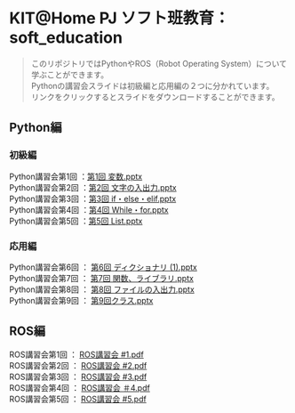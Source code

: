 # KIT@Home PJ ソフト班教育：soft_education


>このリポジトリではPythonやROS（Robot Operating System）について学ぶことができます。  
Pythonの講習会スライドは初級編と応用編の２つに分かれています。  
リンクをクリックするとスライドをダウンロードすることができます。

## Python編
### 初級編
Python講習会第1回 ：[第1回 変数.pptx](https://github.com/KIT-Happy-Robot/soft_education/files/10465673/1.pptx)  
Python講習会第2回 ：[第2回 文字の入出力.pptx](https://github.com/KIT-Happy-Robot/soft_education/files/10465729/2.pptx)  
Python講習会第3回 ：[第3回 if・else・elif.pptx](https://github.com/KIT-Happy-Robot/soft_education/files/10508044/3.if.else.elif.pptx)  
Python講習会第4回 ：[第4回 While・for.pptx](https://github.com/KIT-Happy-Robot/soft_education/files/10508256/4.While.for.pptx)  
Python講習会第5回 ：[第5回 List.pptx](https://github.com/KIT-Happy-Robot/soft_education/files/10508263/5.pptx)  

### 応用編  
Python講習会第6回 ： [第6回 ディクショナリ (1).pptx](https://github.com/KIT-Happy-Robot/soft_education/files/10837079/6.1.pptx)  
Python講習会第7回 ：  [第7回 関数、ライブラリ.pptx](https://github.com/KIT-Happy-Robot/soft_education/files/10837076/7.pptx)  
Python講習会第8回 ：  [第8回 ファイルの入出力.pptx](https://github.com/KIT-Happy-Robot/soft_education/files/10837075/8.pptx)  
Python講習会第9回 ： [第9回クラス.pptx](https://github.com/KIT-Happy-Robot/soft_education/files/10837074/9.pptx)




## ROS編 
ROS講習会第1回    ：  [ROS講習会 #1.pdf](https://github.com/KIT-Happy-Robot/soft_education/files/10837034/ROS.1.pdf)  
ROS講習会第2回    ：  [ROS講習会 #2.pdf](https://github.com/KIT-Happy-Robot/soft_education/files/10837038/ROS.2.pdf)  
ROS講習会第3回    ：  [ROS講習会 #3.pdf](https://github.com/KIT-Happy-Robot/soft_education/files/10837040/ROS.3.pdf)  
ROS講習会第4回    ：  [ROS講習会 ＃4.pdf](https://github.com/KIT-Happy-Robot/soft_education/files/10837042/ROS.4.pdf)  
ROS講習会第5回    ：  [ROS講習会 #5.pdf](https://github.com/KIT-Happy-Robot/soft_education/files/10837043/ROS.5.pdf)  
